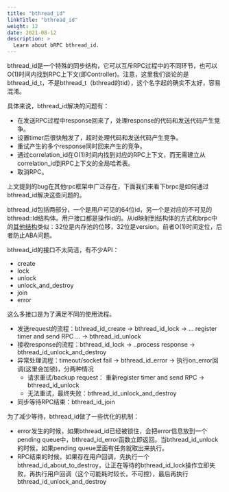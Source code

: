 ```yaml
---
title: "bthread_id"
linkTitle: "bthread_id"
weight: 12
date: 2021-08-12
description: >
  Learn about bRPC bthread_id.
---
```

bthread_id是一个特殊的同步结构，它可以互斥RPC过程中的不同环节，也可以O(1)时间内找到RPC上下文(即Controller)。注意，这里我们谈论的是bthread_id_t，不是bthread_t（bthread的tid），这个名字起的确实不太好，容易混淆。

具体来说，bthread_id解决的问题有：

- 在发送RPC过程中response回来了，处理response的代码和发送代码产生竞争。
- 设置timer后很快触发了，超时处理代码和发送代码产生竞争。
- 重试产生的多个response同时回来产生的竞争。
- 通过correlation_id在O(1)时间内找到对应的RPC上下文，而无需建立从correlation_id到RPC上下文的全局哈希表。
- 取消RPC。

上文提到的bug在其他rpc框架中广泛存在，下面我们来看下brpc是如何通过bthread_id解决这些问题的。

bthread_id包括两部分，一个是用户可见的64位id，另一个是对应的不可见的bthread::Id结构体。用户接口都是操作id的。从id映射到结构体的方式和brpc中的[其他结构](memory_management.md)类似：32位是内存池的位移，32位是version。前者O(1)时间定位，后者防止ABA问题。

bthread_id的接口不太简洁，有不少API：

- create
- lock
- unlock
- unlock_and_destroy
- join
- error

这么多接口是为了满足不同的使用流程。

- 发送request的流程：bthread_id_create -> bthread_id_lock -> ... register timer and send RPC ... -> bthread_id_unlock
- 接收response的流程：bthread_id_lock -> ..process response -> bthread_id_unlock_and_destroy
- 异常处理流程：timeout/socket fail -> bthread_id_error -> 执行on_error回调(这里会加锁)，分两种情况
   - 请求重试/backup request： 重新register timer and send RPC -> bthread_id_unlock
   - 无法重试，最终失败：bthread_id_unlock_and_destroy
- 同步等待RPC结束：bthread_id_join

为了减少等待，bthread_id做了一些优化的机制：

- error发生的时候，如果bthread_id已经被锁住，会把error信息放到一个pending queue中，bthread_id_error函数立即返回。当bthread_id_unlock的时候，如果pending queue里面有任务就取出来执行。
- RPC结束的时候，如果存在用户回调，先执行一个bthread_id_about_to_destroy，让正在等待的bthread_id_lock操作立即失败，再执行用户回调（这个可能耗时较长，不可控），最后再执行bthread_id_unlock_and_destroy